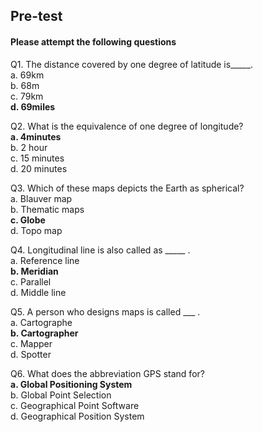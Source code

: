 ## <b> Pre-test</b>
#### Please attempt the following questions  

Q1. The distance covered by one degree of latitude is_____.  
a. 69km  
b. 68m  
c. 79km  
**d. 69miles**      


Q2. What is the equivalence of one degree of longitude?  
**a. 4minutes**  
b. 2 hour  
c. 15 minutes  
d. 20 minutes  

Q3. Which of these maps depicts the Earth as spherical?    
a. Blauver map      
b. Thematic maps   
**c. Globe**  
d. Topo map  

Q4. Longitudinal line is also called as _____ .          
a. Reference line  
**b. Meridian**  
c. Parallel  
d. Middle line  

Q5. A person who designs maps is called ___ .         
a. Cartographe  
**b. Cartographer**  
c. Mapper  
d. Spotter  

Q6. What does the abbreviation GPS stand for?    
**a. Global Positioning System**  
b. Global Point Selection  
c. Geographical Point Software  
d. Geographical Position System  
